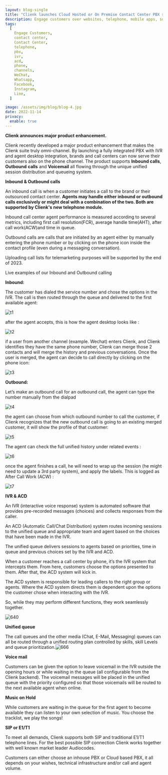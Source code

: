 ```yaml
---
layout: blog-single
title: "Clienk launches Cloud Hosted or On Premise Contact Center PBX solution"
description: Engage customers over websites, telephone, mobile apps, social media channels like WeChat, Whatsapp, Facebook, Instagram and many other popular messaging apps.
tags:
  [
    Engage Customers,
    contact center,
    Contact Center,
    telephone,
    pbx,
    ivr,
    acd,
    phone,
    channels,
    WeChat,
    Whatsapp,
    Facebook,
    Instagram,
    Line,
  ]

image: /assets/img/blog/blog-4.jpg
date: 2022-11-14
privacy:
  enable: true
---
```


**Clienk announces major product enhancement.**

Clienk recently developed a major product enhancement that makes the Clienk suite truly omni-channel. By launching a fully integrated PBX with IVR and agent desktop integration, brands and call centers can now serve their customers also on the phone channel. The product supports **Inbound calls**, **Outbound** **calls** and **Voicemail** all flowing through the unique unified session distribution and queueing system.

**Inbound & Outbound calls**

An inbound call is when a customer initiates a call to the brand or their outsourced contact center. **Agents may handle either inbound or outbound calls exclusively or might deal with a combination of the two. Both are supported by Clienk's new telephone module.**

Inbound call center agent performance is measured according to several metrics, including first call resolution(FCR), average handle time(AHT), after call work(ACW)and time in queue.

Outbound calls are calls that are initiated by an agent either by manually entering the phone number or by clicking on the phone icon inside the contact profile (even during a messaging conversation).

Uploading call lists for telemarketing purposes will be supported by the end of 2023.

Live examples of our Inbound and Outbound calling

**Inbound:**

The customer has dialed the service number and chose the options in the IVR. The call is then routed through the queue and delivered to the first available agent:

![t1](/assets/img/blog/t1.png)

after the agent accepts, this is how the agent desktop looks like :

![t2](/assets/img/blog/t2.png)

if a user from another channel (example. Wechat) enters Clienk, and Clienk identifies they have the same phone number, Clienk can merge those 2 contacts and will merge the history and previous conversations. Once the user is merged, the agent can decide to call directly by clicking on the phone icon:

![t3](/assets/img/blog/t3.png)

**Outbound:**

Let’s make an outbound call for an outbound call, the agent can type the number manually from the dialpad

![t4](/assets/img/blog/t4.png)

the agent can choose from which outbound number to call the customer, if Clienk recognizes that the new outbound call is going to an existing merged customer, it will show the profile of that customer:

![t5](/assets/img/blog/t5.png)

The agent can check the full unified history under related events :

![t6](/assets/img/blog/t6.jpg)

once the agent finishes a call, he will need to wrap up the session (he might need to update a 3rd party system), and apply the labels. This is logged as After Call Work (ACW) :

![t7](/assets/img/blog/t7.png)

**IVR & ACD**

An IVR (interactive voice response) system is automated software that provides pre-recorded messages (choices) and collects responses from the caller.

An ACD (Automatic Call/Chat Distribution) system routes incoming sessions to the unified queue and appropriate team and agent based on the choices that have been made in the IVR.

The unified queue delivers sessions to agents based on priorities, time in queue and previous choices set by the IVR and ACD.

When a customer reaches a call center by phone, it’s the IVR system that intercepts them. From here, customers choose the options presented to them. After that, the ACD system will kick in.

The ACD system is responsible for leading callers to the right group or agents. Where the ACD system directs them is dependent upon the options the customer chose when interacting with the IVR.

So, while they may perform different functions, they work seamlessly together.

![640](/assets/img/blog/640.webp)

**Unified queue**

The call queues and the other media (Chat, E-Mail, Messaging) queues can all be routed through a unified routing plan controlled by skills, skill Levels and queue prioritization.![666](/assets/img/blog/666.png)

**Voice mail**

Customers can be given the option to leave voicemail in the IVR outside the opening hours or while waiting in the queue (all configurable from the Clienk backend). The voicemail messages will be placed in the unified queue with the priority configured so that those voicemails will be routed to the next available agent when online.

**Music on Hold**

While customers are waiting in the queue for the first agent to become available they can listen to your own selection of music. You choose the tracklist, we play the songs!

**SIP or E1/T1**

To meet all demands, Clienk supports both SIP and traditional E1/T1 telephone lines. For the best possible SIP connection Clienk works together with well known market leader Audiocodes.

Customers can either choose an inhouse PBX or Cloud based PBX, it all depends on your wishes, technical infrastructure and/or call and agent volume.

